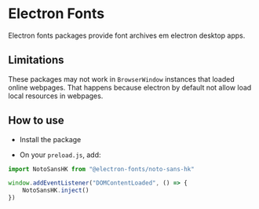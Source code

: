 # Electron Fonts

Electron fonts packages provide font archives em electron desktop apps.

## Limitations

These packages may not work in `BrowserWindow` instances that loaded online webpages. That happens because electron by default not allow load local resources in webpages.

## How to use

* Install the package

* On your `preload.js`, add:

```ts
import NotoSansHK from "@electron-fonts/noto-sans-hk"

window.addEventListener("DOMContentLoaded", () => {
    NotoSansHK.inject()
})
```